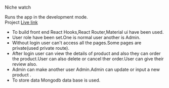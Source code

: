 Niche watch

Runs the app in the development mode.\
Project [Live link](https://niche-watch-client-bc7b6.web.app/home)

- To build front end React Hooks,React Router,Material ui have been used.
- User role have been set.One is normal user another is Admin.
- Without login user can't access all the pages.Some pages are private(used private route).
- After login user can view the details of product and also they can order the product.User can also delete or cancel ther order.User can give their review also.
- Admin can make another user Admin.Admin can update or input a new product .
- To store data Mongodb data base is used.